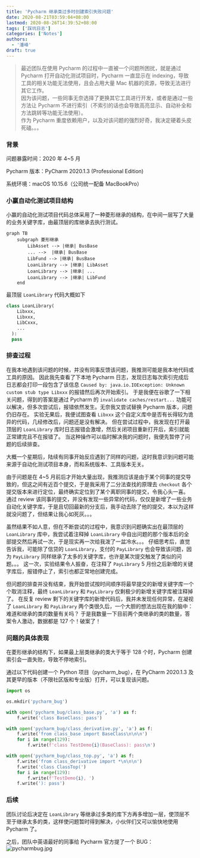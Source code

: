 ```yaml
---
title: 'Pycharm 继承类过多时创建索引失败问题'
date: 2020-08-21T03:59:04+08:00
lastmod: 2020-08-26T14:39:52+08:00
tags: ['踩坑日志']
categories: ['Notes']
authors:
  - '潘峰'
draft: true
---
```


> 最近团队在使用 Pycharm 的过程中一直被一个问题所困扰，就是通过 Pycharm 打开自动化测试项目时，Pycharm 一直显示在 indexing，导致工具的相关功能无法使用，且会占用大量 Mac 机器的资源，导致无法进行其它工作。  
> 因为该问题，一些同事无奈选择了更换其它工具进行开发，或者是通过一些方法让 Pycharm 不进行索引（不索引的话也会导致高亮显示、自动补全和方法跳转等功能无法使用）。  
> 作为 Pycharm 重度依赖用户，以及对该问题的强烈好奇，我决定硬着头皮死磕。。。

### 背景

问题暴露时间：2020 年 4~5 月

Pycharm 版本：PyCharm 2020.1.3 (Professional Edition)

系统环境：macOS 10.15.6（公司统一配备 MacBookPro）

### 小赢自动化测试项目结构

小赢的自动化测试项目代码总体采用了一种菱形继承的结构，在中间一层写了大量的业务关键字库，由最顶层的库继承去执行测试。

```mermaid
graph TB
    subgraph 菱形继承
        LibAsset --> |继承| BusBase
        ... -->  |继承| BusBase
        LibFund --> |继承| BusBase
        LoanLibrary --> |继承| LibAsset
        LoanLibrary --> |继承| ...
        LoanLibrary --> |继承| LibFund
    end
```

最顶层 `LoanLibrary` 代码大概如下

```python
class LoanLibrary(
    Libxxx,
    Libxxx,
    LibCxxx,
    ...
  ):
  pass
```

### 排查过程

在我本地遇到该问题的时候，并没有同事反馈该问题，我推测可能是我本地代码或工具的原因。
因此我先查看了下本地 Pycharm 日志，发现日志每次索引完成后日志都会打印一段包含了该信息 `Caused by: java.io.IOException: Unknown custom stub type Libxxx` 的报错然后再次开始索引。
于是我便在谷歌了一下相关问题，得到的答案是通过 Pycharm 的 `invalidate caches/restart...` 功能可以解决，但多次尝试后，报错依然发生。无奈我又尝试替换 Pycharm 版本，问题仍旧存在。
实验无果后，我便试图查看 `Libxxx` 这个自定义库中是否有长得较为诡异的代码，几经修改后，问题还是没有解决。
但在尝试过程中，我发现在打开最顶层的 `LoanLibrary` 库时日志报错会激增，然后关闭项目重新打开后，索引就能正常建完且不在报错了。
当这种操作可以临时解决我的问题时，我便先暂停了问题的后续排查。

大概一个星期后，陆续有同事开始反应遇到了同样的问题，这时我意识到问题可能来源于自动化测试项目本身，而和系统版本、工具版本无关。

由于问题是在 4~5 月前后才开始大量出现，我推测应该是由于某个同事的提交导致的，但这之间有近百个提交，于是我采用了二分法查找的原理去 `checkout` 各个提交版本来进行定位，最终确实定位到了某个离职同事的提交，令我心头一喜。
通过 review 该同事的提交，并没有发现一些异常的代码，仅仅是新增了一些业务自动化关键字库，于是且切回最新的分支后，我手动去除了他的提交，本以为这样就没问题了，但结果让我心如死灰。。。

虽然结果不如人意，但在不断尝试的过程中，我意识到问题确实出在最顶层的 `LoanLibrary` 库中，我尝试着注释掉 `LoanLibrary` 中自出问题的那个版本后的全部提交然后再试一次，于是现实再一次给我泼了一盆冷水。。。
仔细思考后，直觉告诉我，可能除了信贷的 `LoanLibrary`，支付的 `PayLibrary` 也会导致该问题，因为 `PayLibrary` 同样继承了太多的关键字库，也许是某次提交触发了类似的问题。。。
这一次，实验结果令人振奋，在注释了 `PayLibrary` 5 月份之后新增的关键字库后，报错停止了，索引也都正常地创建完成。

但问题的排查并没有结束，我开始尝试按时间顺序将最早提交的新增关键字库一个个取消注释，最终 `LoanLibrary` 和 `PayLibrary` 仅剩极少的新增关键字库被注释掉了。
在反复 review 剩下的关键字库的新增代码后，我并未发现任何异常，在凝视了 `LoanLibrary` 和 `PayLibrary` 两个类很久后，一个大胆的想法出现在我的脑中：难道和继承的类的数量有关吗？
于是我数量一下目前两个类继承的类的数量，答案令人激动，数据都是 127 个！破案了！

### 问题的具体表现

在菱形继承的结构下，如果最上层类继承的类大于等于 128 个时，Pycharm 创建索引会一直失败，导致不停地索引。

通过以下代码创建一个 Python 项目（pycharm_bug），在 PyCharm 2020.1.3 及其更早的版本（不限社区版和专业版）打开，可以复现该问题。

```python
import os

os.mkdir('pycharm_bug')

with open('pycharm_bug/class_base.py', 'a') as f:
    f.write('class BaseClass: pass')

with open('pycharm_bug/class_derivative.py', 'a') as f:
    f.write('from class_base import BaseClass\n\n\n')
    for i in range(129):
        f.write(f'class TestDemo{i}(BaseClass): pass\n')

with open('pycharm_bug/class_top.py', 'a') as f:
    f.write('from class_derivative import *\n\n\n')
    f.write('class ClassTop(')
    for i in range(129):
        f.write(f'TestDemo{i}, ')
    f.write('): pass')
```

### 后续

团队讨论后决定在 `LoanLibrary` 等继承过多类的库下方再多增加一层，使顶层不至于继承太多的类，这样使问题暂时得到解决，小伙伴们又可以愉快地使用 Pycharm 了。

之后，团队中英语最好的同事给 Pycharm 官方提了一个 BUG：
![pycharmbug.jpg](http://ww1.sinaimg.cn/large/ed19fa55gy1gi47an7451j218i10d43a.jpg)
